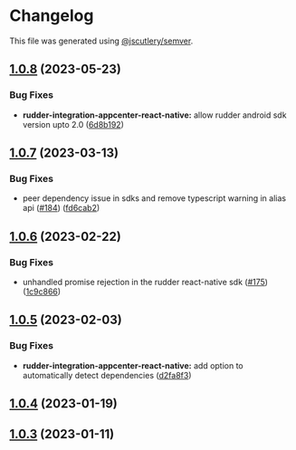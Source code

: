 # Changelog

This file was generated using [@jscutlery/semver](https://github.com/jscutlery/semver).

## [1.0.8](https://github.com/rudderlabs/rudder-sdk-react-native/compare/rudder-integration-appcenter-react-native@1.0.7...rudder-integration-appcenter-react-native@1.0.8) (2023-05-23)


### Bug Fixes

* **rudder-integration-appcenter-react-native:** allow rudder android sdk version upto 2.0 ([6d8b192](https://github.com/rudderlabs/rudder-sdk-react-native/commit/6d8b192daf849fd317fc19f59ad15aeef1189899))

## [1.0.7](https://github.com/rudderlabs/rudder-sdk-react-native/compare/rudder-integration-appcenter-react-native@1.0.6...rudder-integration-appcenter-react-native@1.0.7) (2023-03-13)


### Bug Fixes

* peer dependency issue in sdks and remove typescript warning in alias api ([#184](https://github.com/rudderlabs/rudder-sdk-react-native/issues/184)) ([fd6cab2](https://github.com/rudderlabs/rudder-sdk-react-native/commit/fd6cab262d1cba21dfd7129caa1a53d614cb7783))

## [1.0.6](https://github.com/rudderlabs/rudder-sdk-react-native/compare/rudder-integration-appcenter-react-native@1.0.5...rudder-integration-appcenter-react-native@1.0.6) (2023-02-22)


### Bug Fixes

* unhandled promise rejection in the rudder react-native sdk ([#175](https://github.com/rudderlabs/rudder-sdk-react-native/issues/175)) ([1c9c866](https://github.com/rudderlabs/rudder-sdk-react-native/commit/1c9c866dfd59ef751075ccbcbece36efd891d50b))

## [1.0.5](https://github.com/rudderlabs/rudder-sdk-react-native/compare/rudder-integration-appcenter-react-native@1.0.4...rudder-integration-appcenter-react-native@1.0.5) (2023-02-03)


### Bug Fixes

* **rudder-integration-appcenter-react-native:** add option to automatically detect dependencies ([d2fa8f3](https://github.com/rudderlabs/rudder-sdk-react-native/commit/d2fa8f3231b83e848a7acccaae3a0fb7f4a57ed6))

## [1.0.4](https://github.com/rudderlabs/rudder-sdk-react-native/compare/rudder-integration-appcenter-react-native@1.0.3...rudder-integration-appcenter-react-native@1.0.4) (2023-01-19)

## [1.0.3](https://github.com/rudderlabs/rudder-sdk-react-native/compare/rudder-integration-appcenter-react-native-1.0.2...rudder-integration-appcenter-react-native-1.0.3) (2023-01-11)
